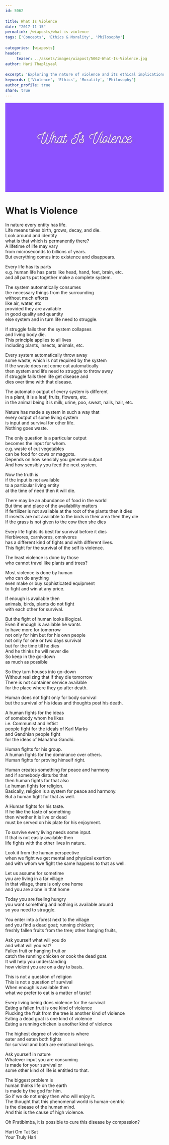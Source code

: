 ```yaml
--- 
id: 5062

title: What Is Violence
date: "2017-11-15"
permalink: /wiaposts/what-is-violence
tags: ['Concepts', 'Ethics & Morality', 'Philosophy']    

categories: [wiaposts] 
header:
     teaser: ../assets/images/wiapost/5062-What-Is-Violence.jpg
author: Hari Thapliyaal 

excerpt: 'Exploring the nature of violence and its ethical implications.' 
keywords: ['Violence', 'Ethics', 'Morality', 'Philosophy']
author_profile: true 
share: true 
---
```


![What Is Violence](../assets/images/wiapost/5062-What-Is-Violence.jpg)     
   
# What Is Violence   
   
In nature every entity has life.     
Life means takes birth, grows, decay, and die.     
Look around and identify     
what is that which is permanently there?     
A lifetime of life may vary     
from microseconds to billions of years.     
But everything comes into existence and disappears.    
    
Every life has its parts     
e.g. human life has parts like head, hand, feet, brain, etc.     
and all parts put together make a complete system.    
    
The system automatically consumes     
the necessary things from the surrounding     
without much efforts     
like air, water, etc     
provided they are available     
in good quality and quantity     
else system and in turn life need to struggle.    
    
If struggle fails then the system collapses     
and living body die.     
This principle applies to all lives     
including plants, insects, animals, etc.    
    
Every system automatically throw away     
some waste, which is not required by the system     
If the waste does not come out automatically     
then system and life need to struggle to throw away     
if struggle fails then life get disease and     
dies over time with that disease.    
    
The automatic output of every system is different     
in a plant, it is a leaf, fruits, flowers, etc.     
in the animal being it is milk, urine, poo, sweat, nails, hair, etc.    
    
Nature has made a system in such a way that     
every output of some living system     
is input and survival for other life.     
Nothing goes waste.    
    
The only question is a particular output     
becomes the input for whom.     
e.g. waste of cut vegetables     
can be food for cows or maggots.     
Depends on how sensibly you generate output     
And how sensibly you feed the next system.    
    
Now the truth is     
if the input is not available     
to a particular living entity     
at the time of need then it will die.    
    
There may be an abundance of food in the world     
But time and place of the availability matters     
If fertilizer is not available at the root of the plants then it dies     
If insects are not available to the birds in their area then they die     
If the grass is not given to the cow then she dies    
    
Every life fights its best for survival before it dies     
Herbivores, carnivores, omnivores     
has a different kind of fights and with different lives.     
This fight for the survival of the self is violence.    
    
The least violence is done by those     
who cannot travel like plants and trees?    
    
Most violence is done by human     
who can do anything     
even make or buy sophisticated equipment     
to fight and win at any price.    
    
If enough is available then     
animals, birds, plants do not fight     
with each other for survival.    
    
But the fight of human looks illogical.     
Even if enough is available he wants     
to have more for tomorrow     
not only for him but for his own people     
not only for one or two days survival     
but for the time till he dies     
And he thinks he will never die     
So keep in the go-down     
as much as possible    
    
So they turn houses into go-down     
Without realizing that if they die tomorrow     
There is not container service available     
for the place where they go after death.    
    
Human does not fight only for body survival     
but the survival of his ideas and thoughts post his death.    
    
A human fights for the ideas     
of somebody whom he likes     
i.e. Communist and leftist     
people fight for the ideals of Karl Marks     
and Gandhian people fight     
for the ideas of Mahatma Gandhi.    
    
Human fights for his group.     
A human fights for the dominance over others.     
Human fights for proving himself right.    
    
Human creates something for peace and harmony     
and if somebody disturbs that     
then human fights for that also     
i.e human fights for religion.     
Basically, religion is a system for peace and harmony.     
But a human fight for that as well.    
    
A Human fights for his taste.     
If he like the taste of something     
then whether it is live or dead     
must be served on his plate for his enjoyment.    
    
To survive every living needs some input.     
If that is not easily available then     
life fights with the other lives in nature.    
    
Look it from the human perspective     
when we fight we get mental and physical exertion     
and with whom we fight the same happens to that as well.    
    
Let us assume for sometime     
you are living in a far village     
In that village, there is only one home     
and you are alone in that home    
    
Today you are feeling hungry     
you want something and nothing is available around     
so you need to struggle.    
    
You enter into a forest next to the village     
and you find a dead goat; running chicken;     
freshly fallen fruits from the tree; other hanging fruits,    
    
Ask yourself what will you do     
and what will you eat?     
Fallen fruit or hanging fruit or     
catch the running chicken or cook the dead goat.     
It will help you understanding     
how violent you are on a day to basis.    
    
This is not a question of religion     
This is not a question of survival     
When enough is available then     
what we prefer to eat is a matter of taste!    
    
Every living being does violence for the survival     
Eating a fallen fruit is one kind of violence     
Plucking the fruit from the tree is another kind of violence     
Eating a dead goat is one kind of violence     
Eating a running chicken is another kind of violence    
    
The highest degree of violence is where     
eater and eaten both fights     
for survival and both are emotional beings.    
    
Ask yourself in nature     
Whatever input you are consuming     
is made for your survival or     
some other kind of life is entitled to that.    
    
The biggest problem is     
human thinks life on the earth     
is made by the god for him.     
So if we do not enjoy then who will enjoy it.     
The thought that this phenomenal world is human-centric     
is the disease of the human mind.     
And this is the cause of high violence.    
    
Oh Pratibimba, it is possible to cure this disease by compassion?    
    
Hari Om Tat Sat     
Your Truly Hari    
